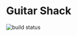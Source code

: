 # Guitar Shack

![build status](https://github.com/ralphm10/GuitarShack/actions/workflows/maven.yml/badge.svg)
